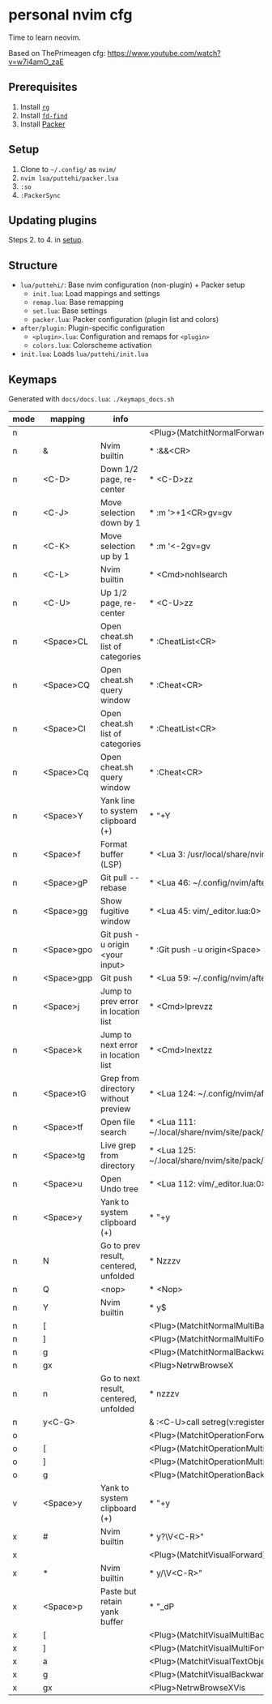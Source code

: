 # personal nvim cfg

Time to learn neovim.

Based on ThePrimeagen cfg: https://www.youtube.com/watch?v=w7i4amO_zaE

## Prerequisites

1. Install [`rg`](https://github.com/BurntSushi/ripgrep)
2. Install [`fd-find`](https://github.com/sharkdp/fd)
3. Install [Packer](https://github.com/wbthomason/packer.nvim)

## Setup

1. Clone to `~/.config/` as `nvim/`
2. `nvim lua/puttehi/packer.lua`
3. `:so`
4. `:PackerSync`

## Updating plugins

Steps 2. to 4. in [setup](#setup).

## Structure

- `lua/puttehi/`: Base nvim configuration (non-plugin) + Packer setup
  - `init.lua`: Load mappings and settings
  - `remap.lua`: Base remapping
  - `set.lua`: Base settings
  - `packer.lua`: Packer configuration (plugin list and colors)
- `after/plugin`: Plugin-specific configuration
  - `<plugin>.lua`: Configuration and remaps for `<plugin>`
  - `colors.lua`: Colorscheme activation
- `init.lua`: Loads `lua/puttehi/init.lua`

## Keymaps

Generated with `docs/docs.lua`: `./keymaps_docs.sh`

<!-- DOCGEN_START -->
| mode | mapping | info | command |
| ---- | ------- | ---- | ------- |
| n |  |  | \<Plug>(MatchitNormalForward) |
| n | & | Nvim builtin | * :&&\<CR> |
| n | \<C-D> | Down 1/2 page, re-center | * \<C-D>zz |
| n | \<C-J> | Move selection down by 1 | * :m '>+1\<CR>gv=gv |
| n | \<C-K> | Move selection up by 1 | * :m '\<-2<CR>gv=gv |
| n | \<C-L> | Nvim builtin | * \<Cmd>nohlsearch|diffupdate|normal! <C-L><CR> |
| n | \<C-U> | Up 1/2 page, re-center | * \<C-U>zz |
| n | \<Space>CL | Open cheat.sh list of categories | * :CheatList\<CR> |
| n | \<Space>CQ | Open cheat.sh query window | * :Cheat\<CR> |
| n | \<Space>Cl | Open cheat.sh list of categories | * :CheatList\<CR> |
| n | \<Space>Cq | Open cheat.sh query window | * :Cheat\<CR> |
| n | \<Space>Y | Yank line to system clipboard (+) | * "+Y |
| n | \<Space>f | Format buffer (LSP) | * \<Lua 3: /usr/local/share/nvim/runtime/lua/vim/lsp/buf.lua:220> |
| n | \<Space>gP | Git pull --rebase | * \<Lua 46: ~/.config/nvim/after/plugin/fugitive.lua:5> |
| n | \<Space>gg | Show fugitive window | * \<Lua 45: vim/_editor.lua:0> |
| n | \<Space>gpo | Git push -u origin \<your input> | * :Git push -u origin\<Space> |
| n | \<Space>gpp | Git push | * \<Lua 59: ~/.config/nvim/after/plugin/fugitive.lua:10> |
| n | \<Space>j | Jump to prev error in location list | * \<Cmd>lprev<CR>zz |
| n | \<Space>k | Jump to next error in location list | * \<Cmd>lnext<CR>zz |
| n | \<Space>tG | Grep from directory without preview | * \<Lua 124: ~/.config/nvim/after/plugin/telescope.lua:4> |
| n | \<Space>tf | Open file search | * \<Lua 111: ~/.local/share/nvim/site/pack/packer/start/telescope.nvim/lua/telescope/builtin/init.lua:483> |
| n | \<Space>tg | Live grep from directory | * \<Lua 125: ~/.local/share/nvim/site/pack/packer/start/telescope.nvim/lua/telescope/builtin/init.lua:483> |
| n | \<Space>u | Open Undo tree | * \<Lua 112: vim/_editor.lua:0> |
| n | \<Space>y | Yank to system clipboard (+) | * "+y |
| n | N | Go to prev result, centered, unfolded | * Nzzzv |
| n | Q | \<nop> | * \<Nop> |
| n | Y | Nvim builtin | * y$ |
| n | [ |  | \<Plug>(MatchitNormalMultiBackward) |
| n | ] |  | \<Plug>(MatchitNormalMultiForward) |
| n | g |  | \<Plug>(MatchitNormalBackward) |
| n | gx |  | \<Plug>NetrwBrowseX |
| n | n | Go to next result, centered, unfolded | * nzzzv |
| n | y\<C-G> |  | & :\<C-U>call setreg(v:register, fugitive#Object(@))<CR> |
| o |  |  | \<Plug>(MatchitOperationForward) |
| o | [ |  | \<Plug>(MatchitOperationMultiBackward) |
| o | ] |  | \<Plug>(MatchitOperationMultiForward) |
| o | g |  | \<Plug>(MatchitOperationBackward) |
| v | \<Space>y | Yank to system clipboard (+) | * "+y |
| x | # | Nvim builtin | * y?\V\<C-R>"<CR> |
| x |  |  | \<Plug>(MatchitVisualForward) |
| x | * | Nvim builtin | * y/\V\<C-R>"<CR> |
| x | \<Space>p | Paste but retain yank buffer | * "_dP |
| x | [ |  | \<Plug>(MatchitVisualMultiBackward) |
| x | ] |  | \<Plug>(MatchitVisualMultiForward) |
| x | a |  | \<Plug>(MatchitVisualTextObject) |
| x | g |  | \<Plug>(MatchitVisualBackward) |
| x | gx |  | \<Plug>NetrwBrowseXVis |
<!-- DOCGEN_END -->
